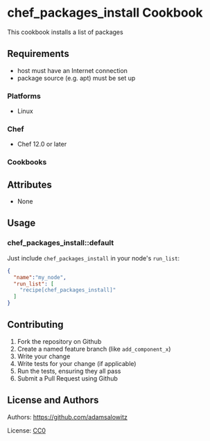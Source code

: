# chef_packages_install Cookbook

This cookbook installs a list of packages

## Requirements

- host must have an Internet connection
- package source (e.g. apt) must be set up

### Platforms

- Linux

### Chef

- Chef 12.0 or later

### Cookbooks

## Attributes

- None

## Usage

### chef_packages_install::default

Just include `chef_packages_install` in your node's `run_list`:

```json
{
  "name":"my_node",
  "run_list": [
    "recipe[chef_packages_install]"
  ]
}
```

## Contributing

1. Fork the repository on Github
2. Create a named feature branch (like `add_component_x`)
3. Write your change
4. Write tests for your change (if applicable)
5. Run the tests, ensuring they all pass
6. Submit a Pull Request using Github

## License and Authors

Authors: https://github.com/adamsalowitz

License: [CC0](https://creativecommons.org/publicdomain/zero/1.0/legalcode)

